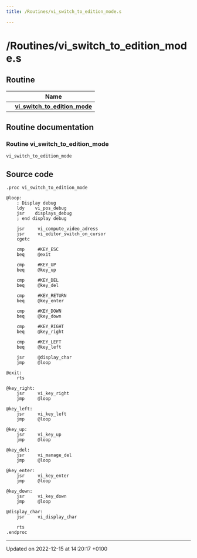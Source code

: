```yaml
---
title: /Routines/vi_switch_to_edition_mode.s

---
```


# /Routines/vi_switch_to_edition_mode.s



## Routine

|                | Name           |
| -------------- | -------------- |
| | **[vi_switch_to_edition_mode](Files/vi__switch__to__edition__mode_8s.md#Routine-vi-switch-to-edition-mode)** |


## Routine documentation

### Routine vi_switch_to_edition_mode

```ca65
vi_switch_to_edition_mode
```




## Source code

```ca65
.proc vi_switch_to_edition_mode

@loop:
    ; Display debug
    ldy    vi_pos_debug
    jsr    displays_debug
    ; end display debug

    jsr     vi_compute_video_adress
    jsr     vi_editor_switch_on_cursor
    cgetc

    cmp     #KEY_ESC
    beq     @exit

    cmp     #KEY_UP
    beq     @key_up

    cmp     #KEY_DEL
    beq     @key_del

    cmp     #KEY_RETURN
    beq     @key_enter

    cmp     #KEY_DOWN
    beq     @key_down

    cmp     #KEY_RIGHT
    beq     @key_right

    cmp     #KEY_LEFT
    beq     @key_left

    jsr     @display_char
    jmp     @loop

@exit:
    rts

@key_right:
    jsr     vi_key_right
    jmp     @loop

@key_left:
    jsr     vi_key_left
    jmp     @loop

@key_up:
    jsr     vi_key_up
    jmp     @loop

@key_del:
    jsr     vi_manage_del
    jmp     @loop

@key_enter:
    jsr     vi_key_enter
    jmp     @loop

@key_down:
    jsr     vi_key_down
    jmp     @loop

@display_char:
    jsr     vi_display_char

    rts
.endproc
```


-------------------------------

Updated on 2022-12-15 at 14:20:17 +0100
